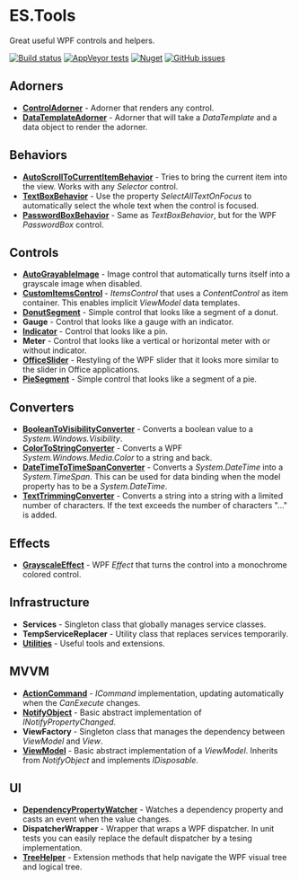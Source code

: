 # ES.Tools
Great useful WPF controls and helpers.

[![Build status](https://ci.appveyor.com/api/projects/status/jd0r84sejxmxysr3?svg=true)](https://ci.appveyor.com/project/pschimmel/es-tools)
[![AppVeyor tests](https://img.shields.io/appveyor/tests/pschimmel/es-tools)](https://ci.appveyor.com/project/pschimmel/es-tool)
[![Nuget](https://img.shields.io/nuget/v/ES.Tools)](https://www.nuget.org/packages/ES.Tools/)
[![GitHub issues](https://img.shields.io/github/issues/pschimmel/es.tools)](https://github.com/pschimmel/ES.Tools/issues)

## Adorners
- [**ControlAdorner**](Documentation/ControlAdorner) - Adorner that renders any control.
- [**DataTemplateAdorner**](Documentation/DataTemplateAdorner) - Adorner that will take a *DataTemplate* and a data object to render the adorner.

## Behaviors
- [**AutoScrollToCurrentItemBehavior**](Documentation/AutoScrollToCurrentItemBehavior) - Tries to bring the current item into the view. Works with any *Selector* control. 
- [**TextBoxBehavior**](Documentation/TextBoxBehavior) - Use the property *SelectAllTextOnFocus* to automatically select the whole text when the control is focused. 
- [**PasswordBoxBehavior**](Documentation/PasswordBoxBehavior) - Same as *TextBoxBehavior*, but for the WPF *PasswordBox* control.
 
## Controls
- [**AutoGrayableImage**](Documentation/AutoGrayableImage) - Image control that automatically turns itself into a grayscale image when disabled.
- [**CustomItemsControl**](Documentation/CustomItemsControl) - *ItemsControl* that uses a *ContentControl* as item container. This enables implicit *ViewModel* data templates.
- [**DonutSegment**](Documentation/DonutSegment) - Simple control that looks like a segment of a donut. 
- **Gauge** - Control that looks like a gauge with an indicator. 
- [**Indicator**](Documentation/Indicator) - Control that looks like a pin. 
- **Meter** - Control that looks like a vertical or horizontal meter with or without indicator. 
- [**OfficeSlider**](Documentation/OfficeSlider) - Restyling of the WPF slider that it looks more similar to the slider in Office applications.
- [**PieSegment**](Documentation/PieSegment) - Simple control that looks like a segment of a pie.

## Converters
- [**BooleanToVisibilityConverter**](Documentation/Converters) - Converts a boolean value to a *System.Windows.Visibility*.
- [**ColorToStringConverter**](Documentation/Converters) - Converts a WPF *System.Windows.Media.Color* to a string and back.
- [**DateTimeToTimeSpanConverter**](Documentation/Converters) - Converts a *System.DateTime* into a *System.TimeSpan*. This can be used for data binding when the model property has to be a *System.DateTime*.
- [**TextTrimmingConverter**](Documentation/Converters) - Converts a string into a string with a limited number of characters. If the text exceeds the number of characters "..." is added.

## Effects
- [**GrayscaleEffect**](Documentation/GrayscaleEffect) - WPF *Effect* that turns the control into a monochrome colored control.

## Infrastructure
- **Services** - Singleton class that globally manages service classes.
- **TempServiceReplacer** - Utility class that replaces services temporarily.
- [**Utilities**](Documentation/Utilities) - Useful tools and extensions.

## MVVM
- [**ActionCommand**](Documentation/ActionCommand) - *ICommand* implementation, updating automatically when the *CanExecute* changes.
- [**NotifyObject**](Documentation/NotifyObject) - Basic abstract implementation of *INotifyPropertyChanged*.
- **ViewFactory** - Singleton class that manages the dependency between *ViewModel* and *View*.
- [**ViewModel**](Documentation/ViewModel) - Basic abstract implementation of a *ViewModel*. Inherits from *NotifyObject* and implements *IDisposable*.

## UI
- [**DependencyPropertyWatcher**](Documentation/DependencyPropertyWatcher) - Watches a dependency property and casts an event when the value changes.
- **DispatcherWrapper** - Wrapper that wraps a WPF dispatcher. In unit tests you can easily replace the default dispatcher by a tesing implementation.
- [**TreeHelper**](Documentation/TreeHelper) - Extension methods that help navigate the WPF visual tree and logical tree.